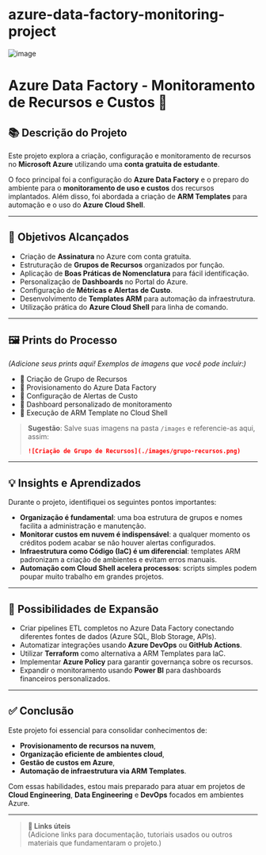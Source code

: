 # azure-data-factory-monitoring-project

![image](https://github.com/user-attachments/assets/a5ec61c5-465f-4310-a580-14b6442008f5)


# Azure Data Factory - Monitoramento de Recursos e Custos 🚀

## 📚 Descrição do Projeto

Este projeto explora a criação, configuração e monitoramento de recursos no **Microsoft Azure** utilizando uma **conta gratuita de estudante**.

O foco principal foi a configuração do **Azure Data Factory** e o preparo do ambiente para o **monitoramento de uso e custos** dos recursos implantados. Além disso, foi abordada a criação de **ARM Templates** para automação e o uso do **Azure Cloud Shell**.

---

## 🎯 Objetivos Alcançados

- Criação de **Assinatura** no Azure com conta gratuita.
- Estruturação de **Grupos de Recursos** organizados por função.
- Aplicação de **Boas Práticas de Nomenclatura** para fácil identificação.
- Personalização de **Dashboards** no Portal do Azure.
- Configuração de **Métricas e Alertas de Custo**.
- Desenvolvimento de **Templates ARM** para automação da infraestrutura.
- Utilização prática do **Azure Cloud Shell** para linha de comando.

---

## 🖼️ Prints do Processo

*(Adicione seus prints aqui! Exemplos de imagens que você pode incluir:)*

- 📸 Criação de Grupo de Recursos
- 📸 Provisionamento do Azure Data Factory
- 📸 Configuração de Alertas de Custo
- 📸 Dashboard personalizado de monitoramento
- 📸 Execução de ARM Template no Cloud Shell

> **Sugestão**: Salve suas imagens na pasta `/images` e referencie-as aqui, assim:
> ```markdown
> ![Criação de Grupo de Recursos](./images/grupo-recursos.png)
> ```

---

## 💡 Insights e Aprendizados

Durante o projeto, identifiquei os seguintes pontos importantes:

- **Organização é fundamental**: uma boa estrutura de grupos e nomes facilita a administração e manutenção.
- **Monitorar custos em nuvem é indispensável**: a qualquer momento os créditos podem acabar se não houver alertas configurados.
- **Infraestrutura como Código (IaC) é um diferencial**: templates ARM padronizam a criação de ambientes e evitam erros manuais.
- **Automação com Cloud Shell acelera processos**: scripts simples podem poupar muito trabalho em grandes projetos.

---

## 🌱 Possibilidades de Expansão

- Criar pipelines ETL completos no Azure Data Factory conectando diferentes fontes de dados (Azure SQL, Blob Storage, APIs).
- Automatizar integrações usando **Azure DevOps** ou **GitHub Actions**.
- Utilizar **Terraform** como alternativa a ARM Templates para IaC.
- Implementar **Azure Policy** para garantir governança sobre os recursos.
- Expandir o monitoramento usando **Power BI** para dashboards financeiros personalizados.

---

## ✅ Conclusão

Este projeto foi essencial para consolidar conhecimentos de:

- **Provisionamento de recursos na nuvem**,
- **Organização eficiente de ambientes cloud**,
- **Gestão de custos em Azure**,
- **Automação de infraestrutura via ARM Templates**.

Com essas habilidades, estou mais preparado para atuar em projetos de **Cloud Engineering**, **Data Engineering** e **DevOps** focados em ambientes Azure.

---

> **🔗 Links úteis**  
> (Adicione links para documentação, tutoriais usados ou outros materiais que fundamentaram o projeto.)

